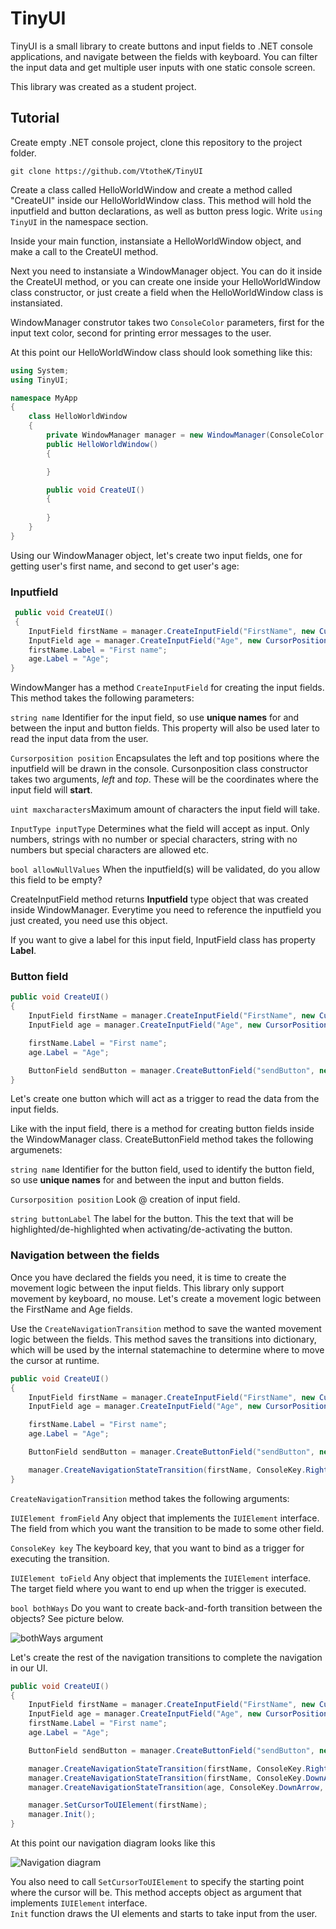 # TinyUI
TinyUI is a small library to create buttons and input fields to .NET console applications, and navigate between the fields with keyboard. You can filter the input data and get multiple user inputs with one static console screen.

This library was created as a student project.

## Tutorial

Create empty .NET console project, clone this repository to the project folder. 

```git clone https://github.com/VtotheK/TinyUI```


Create a class called HelloWorldWindow and create a method called "CreateUI" inside our HelloWorldWindow class. This method will hold the inputfield and button declarations, as well as button press logic. Write `using TinyUI` in the namespace section.

Inside your main function, instansiate a HelloWorldWindow object, and make a call to the CreateUI method.

Next you need to instansiate a WindowManager object. You can do it inside the CreateUI method, or you can create one inside your HelloWorldWindow class constructor, or just create a field when the HelloWorldWindow class is instansiated. 

WindowManager construtor takes two `ConsoleColor` parameters, first for the input text color, second for printing error messages to the user.

At this point our HelloWorldWindow class should look something like this:
```cs
using System;
using TinyUI;

namespace MyApp
{
    class HelloWorldWindow
    {
        private WindowManager manager = new WindowManager(ConsoleColor.White, ConsoleColor.Red);
        public HelloWorldWindow() 
        {

        }

        public void CreateUI()
        {
            
        }
    }
}
```

Using our WindowManager object, let's create two input fields, one for getting user's first name, and second to get user's age:

### Inputfield
```cs
 public void CreateUI()
 {
    InputField firstName = manager.CreateInputField("FirstName", new CursorPosition(2, 2), 10, InputType.StringNoNumbersNoSpecialCharacters, false);
    InputField age = manager.CreateInputField("Age", new CursorPosition(20, 2), 3, InputType.Integer, false);
    firstName.Label = "First name";
    age.Label = "Age";
}
```
WindowManger has a method `CreateInputField` for creating the input fields. This method takes the following parameters:

`string name` Identifier for the input field, so use **unique names** for and between the input and button fields. This property will also be used later to read the input data from the user.

`Cursorposition position` Encapsulates the left and top positions where the inputfield will be drawn in the console. Cursonposition class constructor takes two arguments, _left_ and _top_. These will be the coordinates where the input field will **start**.

`uint maxcharacters`Maximum amount of characters the input field will take. 

`InputType inputType` Determines what the field will accept as input. Only numbers, strings with no number or special characters, string with no numbers but special characters are allowed etc.

`bool allowNullValues` When the inputfield(s) will be validated, do you allow this field to be empty? 

CreateInputField method returns **Inputfield** type object that was created inside WindowManager. Everytime you need to reference the inputfield you just created, you need use this object.

If you want to give a label for this input field, InputField class has property **Label**.

### Button field

```cs
public void CreateUI()
{
    InputField firstName = manager.CreateInputField("FirstName", new CursorPosition(2, 2), 10, InputType.StringNoNumbersNoSpecialCharacters, false);
    InputField age = manager.CreateInputField("Age", new CursorPosition(20, 2), 3, InputType.Integer, false);

    firstName.Label = "First name";
    age.Label = "Age";

    ButtonField sendButton = manager.CreateButtonField("sendButton", new CursorPosition(13, 5), "Send");
}
```

Let's create one button which will act as a trigger to read the data from the input fields.

Like with the input field, there is a method for creating button fields inside the WindowManager class. CreateButtonField method takes the following argumenets:

`string name` Identifier for the button field, used to identify the button field, so use **unique names** for and between the input and button fields.

`Cursorposition position` Look @ creation of input field.

`string buttonLabel` The label for the button. This the text that will be highlighted/de-highlighted when activating/de-activating the button.

### Navigation between the fields
Once you have declared the fields you need, it is time to create the movement logic between the input fields. This library only support movement by keyboard, no mouse. Let's create a movement logic between the FirstName and Age fields.

Use the `CreateNavigationTransition` method to save the wanted movement logic between the fields. This method saves the transitions into dictionary, which will be used by the internal statemachine to determine where to move the cursor at runtime.

```cs
public void CreateUI()
{
    InputField firstName = manager.CreateInputField("FirstName", new CursorPosition(2, 2), 10, InputType.StringNoNumbersNoSpecialCharacters, false);
    InputField age = manager.CreateInputField("Age", new CursorPosition(20, 2), 3, InputType.Integer, false);

    firstName.Label = "First name";
    age.Label = "Age";

    ButtonField sendButton = manager.CreateButtonField("sendButton", new CursorPosition(13, 5), "Send");

    manager.CreateNavigationStateTransition(firstName, ConsoleKey.RightArrow, age, true);
}
```

`CreateNavigationTransition` method takes the following arguments:

`IUIElement fromField` Any object that implements the `IUIElement` interface. The field from which you want the transition to be made to some other field.

`ConsoleKey key` The keyboard key, that you want to bind as a trigger for executing the transition.

`IUIElement toField` Any object that implements the `IUIElement` interface. The target field where you want to end up when the trigger is executed.

`bool bothWays` Do you want to create back-and-forth transition between the objects? See picture below.

![bothWays argument](https://github.com/VtotheK/TinyUI/blob/master/Doc/NavigationStateTransitionBothWays.jpg)

Let's create the rest of the navigation transitions to complete the navigation in our UI.

```cs
public void CreateUI()
{
    InputField firstName = manager.CreateInputField("FirstName", new CursorPosition(2, 2), 10, InputType.StringNoNumbersNoSpecialCharacters, false);
    InputField age = manager.CreateInputField("Age", new CursorPosition(20, 2), 3, InputType.Integer, false);
    firstName.Label = "First name";
    age.Label = "Age";

    ButtonField sendButton = manager.CreateButtonField("sendButton", new CursorPosition(13, 5), "Send");

    manager.CreateNavigationStateTransition(firstName, ConsoleKey.RightArrow, age, true);
    manager.CreateNavigationStateTransition(firstName, ConsoleKey.DownArrow, sendButton, true);
    manager.CreateNavigationStateTransition(age, ConsoleKey.DownArrow, sendButton, false);

    manager.SetCursorToUIElement(firstName);
    manager.Init();
}
```
At this point our navigation diagram looks like this

![Navigation diagram](https://github.com/VtotheK/TinyUI/blob/master/Doc/NavigationDiagram.jpg)

You also need to call `SetCursorToUIElement` to specify the starting point where the cursor will be. This method accepts object as argument that implements `IUIElement` interface.  
`Init` function draws the UI elements and starts to take input from the user.
